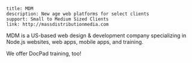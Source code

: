 ```
title: MDM
description: New age web platforms for select clients
support: Small to Medium Sized Clients
link: http://massdistributionmedia.com
```

MDM is a US-based web design & development company specializing in Node.js websites, web apps, mobile apps, and training. 

We offer DocPad training, too!
